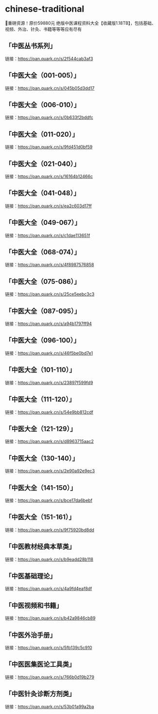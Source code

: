 # chinese-traditional
🎁重磅资源！原价59880元 绝版中医课程资料大全【收藏版1.18TB】，包括基础、视频、外治、针灸、书籍等等等应有尽有


## 「中医丛书系列」
链接：https://pan.quark.cn/s/2f544cab3af3

## 「中医大全（001-005）」 
链接：https://pan.quark.cn/s/045b05d3dd17

## 「中医大全（006-010）」 
链接：https://pan.quark.cn/s/0b633f2bddfc

## 「中医大全（011-020）」 
链接：https://pan.quark.cn/s/9fd451d0bf59

## 「中医大全（021-040）」 
链接：https://pan.quark.cn/s/16164b12466c

## 「中医大全（041-048）」 
链接：https://pan.quark.cn/s/ea2c603d17ff

## 「中医大全（049-067）」 
链接：https://pan.quark.cn/s/c1dae113651f

## 「中医大全（068-074）」 
链接：https://pan.quark.cn/s/4f8987576858

## 「中医大全（075-086）」 
链接：https://pan.quark.cn/s/25ce5eebc3c3

## 「中医大全（087-095）」 
链接：https://pan.quark.cn/s/a94b1797ff94

## 「中医大全（096-100）」 
链接：https://pan.quark.cn/s/46f5be0bd7e1

## 「中医大全（101-110）」 
链接：https://pan.quark.cn/s/23897f599fd9

## 「中医大全（111-120）」 
链接：https://pan.quark.cn/s/54e9bb812cdf

## 「中医大全（121-129）」 
链接：https://pan.quark.cn/s/d8963715aac2

## 「中医大全（130-140）」 
链接：https://pan.quark.cn/s/2e90a92e9ec3

## 「中医大全（141-150）」 
链接：https://pan.quark.cn/s/bce17da6bebf

## 「中医大全（151-161）」 
链接：https://pan.quark.cn/s/9f75920bd8dd

## 「中医教材经典本草类」 
链接：https://pan.quark.cn/s/b9eadd28b118

## 「中医基础理论」 
链接：https://pan.quark.cn/s/4a9fd4eaf8df

## 「中医视频和书籍」 
链接：https://pan.quark.cn/s/b42a9846cb89

## 「中医外治手册」 
链接：https://pan.quark.cn/s/5fb139c5c910

## 「中医医集医论工具类」 
链接：https://pan.quark.cn/s/766b0d19b279

## 「中医针灸诊断方剂类」 
链接：https://pan.quark.cn/s/53b01a99a2ba


